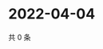 # 2022-04-04

共 0 条

<!-- BEGIN WEIBO -->
<!-- 最后更新时间 Mon Apr 04 2022 23:16:39 GMT+0800 (China Standard Time) -->

<!-- END WEIBO -->
